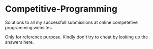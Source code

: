 # Competitive-Programming

Solutions to all my successfull submissions at online competetive programming websites

Only for reference purpose. Kindly don't try to cheat by looking up the answers here.
